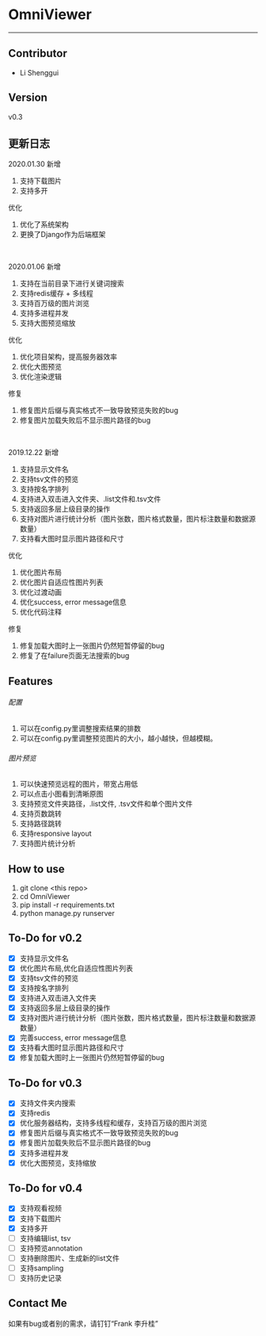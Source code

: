 # OmniViewer
---

## Contributor
- Li Shenggui

## Version
v0.3


## 更新日志
2020.01.30
新增
1. 支持下载图片
2. 支持多开

优化
1. 优化了系统架构
2. 更换了Django作为后端框架

<br>

2020.01.06
新增
1. 支持在当前目录下进行关键词搜索
2. 支持redis缓存 + 多线程
3. 支持百万级的图片浏览
4. 支持多进程并发
5. 支持大图预览缩放

优化
1. 优化项目架构，提高服务器效率
2. 优化大图预览
3. 优化渲染逻辑

修复
1. 修复图片后缀与真实格式不一致导致预览失败的bug
2. 修复图片加载失败后不显示图片路径的bug

<br>

2019.12.22
新增
1. 支持显示文件名
2. 支持tsv文件的预览
3. 支持按名字排列
4. 支持进入双击进入文件夹、.list文件和.tsv文件
5. 支持返回多层上级目录的操作
6. 支持对图片进行统计分析（图片张数，图片格式数量，图片标注数量和数据源数量）
7. 支持看大图时显示图片路径和尺寸

优化  
1. 优化图片布局 
2. 优化图片自适应性图片列表
3. 优化过渡动画
4. 优化success, error message信息
5. 优化代码注释

修复
1. 修复加载大图时上一张图片仍然短暂停留的bug
2. 修复了在failure页面无法搜索的bug

## Features

###### 配置
1. 可以在config.py里调整搜索结果的排数
2. 可以在config.py里调整预览图片的大小，越小越快，但越模糊。

###### 图片预览
1. 可以快速预览远程的图片，带宽占用低
2. 可以点击小图看到清晰原图
3. 支持预览文件夹路径，.list文件, .tsv文件和单个图片文件
4. 支持页数跳转
5. 支持路径跳转
6. 支持responsive layout
7. 支持图片统计分析


## How to use
1. git clone \<this repo\>
2. cd OmniViewer
3. pip install -r requirements.txt
4. python manage.py runserver


## To-Do for v0.2
- [x] 支持显示文件名
- [x] 优化图片布局,优化自适应性图片列表
- [x] 支持tsv文件的预览
- [x] 支持按名字排列
- [x] 支持进入双击进入文件夹
- [x] 支持返回多层上级目录的操作
- [x] 支持对图片进行统计分析（图片张数，图片格式数量，图片标注数量和数据源数量）
- [x] 完善success, error message信息
- [x] 支持看大图时显示图片路径和尺寸
- [x] 修复加载大图时上一张图片仍然短暂停留的bug

## To-Do for v0.3
- [x] 支持文件夹内搜索
- [x] 支持redis
- [x] 优化服务器结构，支持多线程和缓存，支持百万级的图片浏览
- [x] 修复图片后缀与真实格式不一致导致预览失败的bug
- [x] 修复图片加载失败后不显示图片路径的bug
- [x] 支持多进程并发
- [x] 优化大图预览，支持缩放

## To-Do for v0.4
- [x] 支持观看视频
- [x] 支持下载图片
- [x] 支持多开
- [ ] 支持编辑list, tsv
- [ ] 支持预览annotation
- [ ] 支持删除图片、生成新的list文件
- [ ] 支持sampling
- [ ] 支持历史记录

## Contact Me
如果有bug或者别的需求，请钉钉“Frank 李升桂”
